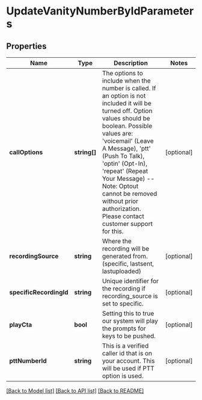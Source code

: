 # UpdateVanityNumberByIdParameters

## Properties
Name | Type | Description | Notes
------------ | ------------- | ------------- | -------------
**callOptions** | **string[]** | The options to include when the number is called.  If an option is not included it will be turned off.  Option values should be boolean.  Possible values are: &#39;voicemail&#39; (Leave A Message), &#39;ptt&#39; (Push To Talk), &#39;optin&#39; (Opt-In), &#39;repeat&#39; (Repeat Your Message) -- Note: Optout cannot be removed without prior authorization.  Please contact customer support for this. | [optional] 
**recordingSource** | **string** | Where the recording will be generated from.  (specific, lastsent, lastuploaded) | [optional] 
**specificRecordingId** | **string** | Unique identifier for the recording if recording_source is set to specific. | [optional] 
**playCta** | **bool** | Setting this to true our system will play the prompts for keys to be pushed. | [optional] 
**pttNumberId** | **string** | This is a verified caller id that is on your account.  This will be used if PTT option is used. | [optional] 

[[Back to Model list]](../../README.md#documentation-for-models) [[Back to API list]](../../README.md#documentation-for-api-endpoints) [[Back to README]](../../README.md)


